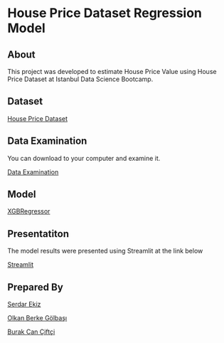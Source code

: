 # House Price Dataset Regression Model

## About
This project was developed to estimate House Price Value using House Price Dataset at Istanbul Data Science Bootcamp.

## Dataset
[House Price Dataset](https://www.kaggle.com/datasets/lespin/house-prices-dataset)

## Data Examination
You can download to your computer and examine it.

[Data Examination](Data_Profiling_v1.html)

## Model
[XGBRegressor](https://machinelearningmastery.com/xgboost-for-regression/)

## Presentatiton
The model results were presented using Streamlit at the link below

[Streamlit](https://serdarekiz-house-price-dataset-reg-house-price-streamlit-11b3vp.streamlit.app/)

## Prepared By
[Serdar Ekiz](https://github.com/serdarekiz)

[Olkan Berke Gölbaşı](https://github.com/OlkanBerke)

[Burak Can Çiftçi](https://github.com/Gundulfn)
